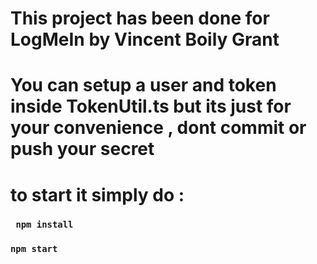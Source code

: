 # This project has been done for LogMeIn by Vincent Boily Grant

# You can setup a user and token inside TokenUtil.ts but its just for your convenience , dont commit or push your secret

# to start it simply do :

### ` npm install`

### `npm start`
